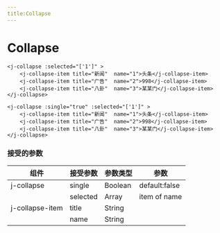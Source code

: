 ```yaml
---
title:Collapse
---
```

# Collapse


<ClientOnly>
<collapse-demo>
</collapse-demo>
</ClientOnly>


```
<j-collapse :selected="['1']" >
    <j-collapse-item title="新闻"  name="1">头条</j-collapse-item>
    <j-collapse-item title="广告"  name="2">998</j-collapse-item>
    <j-collapse-item title="八卦"  name="3">某某门</j-collapse-item>
</j-collapse>

<j-collapse :single="true" :selected="['1']" >
    <j-collapse-item title="新闻"  name="1">头条</j-collapse-item>
    <j-collapse-item title="广告"  name="2">998</j-collapse-item>
    <j-collapse-item title="八卦"  name="3">某某门</j-collapse-item>
</j-collapse>
```

### 接受的参数
|组件|接受参数|参数类型|参数|
| ------ | ------ | ------ | ------ |
|j-collapse|single|Boolean|default:false|
||selected|Array|item of name|
|j-collapse-item|title|String||
||name|String||
